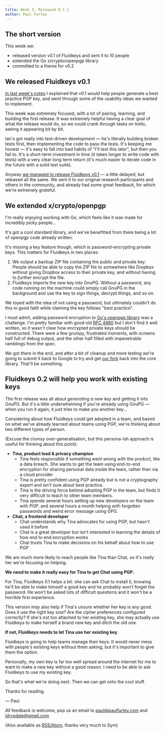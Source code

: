 ```yaml
---
title: Week 3, Released 0.1 🎉
author: Paul Furley
---
```


## The short version

This week we:

*   released version v0.1 of Fluidkeys and sent it to 10 people
*   extended the Go x/crypto/openpgp library
*   committed to a theme for v0.2

## We released Fluidkeys v0.1

[In last week's notes](https://www.fluidkeys.com/blog/week-2/) I explained that v0.1 would help people generate a best practice PGP key, and went through some of the usability ideas we wanted to implement.

This week was extremely focused, with a lot of pairing, learning, and building the first release. It was extremely helpful having a clear goal of what the release would do, so we could crank through tasks on trello, seeing it appearing bit by bit.

Ian's got really into test-driven development — he's literally building broken tests first, then implementing the code to pass the tests. It's keeping me honest — it's easy to fall into bad habits of "I'll test this later", but then you fail to. It's a short-term investment in time (it takes longer to write code with tests) with a very clear long term return (it's much easier to iterate code in the future with a solid test suite).

Anyway [we managed to release Fluidkeys v0.1](https://www.fluidkeys.com/blog/release-0-1/) — a little delayed, but released all the same. We sent it to our original research participants and others in the community, and already had some great feedback, for which we're extremely grateful.


## We extended x/crypto/openpgp

I'm really enjoying working with Go, which feels like it was made for incredibly picky people…

It's got a cool standard library, and we've benefitted from there being a lot of openpgp code already written.

It's missing a key feature though, which is password-encrypting private keys. This matters for Fluidkeys in two places:



1.  We output a backup ZIP file containing the public and private key. People should be able to copy the ZIP file to somewhere like Dropbox without giving Dropbox access to their private key, and without having to _further_ encrypt the file.
1.  Fluidkeys imports the new key into GnuPG. Without a password, any code running on the machine could simply call GnuPG in the background and use the key to sign things, decrypt things, and so on.

We toyed with the idea of not using a password, but ultimately couldn't do this in good faith while claiming the key follows "best practice".

I must admit, adding password encryption to [Go's openpgp library](https://godoc.org/golang.org/x/crypto/openpgp) was a challenge. I'm pretty familiar with good old [RFC 4880](https://tools.ietf.org/html/rfc4880) but I don't find it well written, so it wasn't clear how encrypted private keys should be constructed. There were a few grumpy, frustrated moments, with screens half full of debug output, and the other half filled with impenetrable ramblings from the spec.

We got there in the end, and after a bit of cleanup and more testing we're going to submit it back to Google to try and get [our fork](https://github.com/fluidkeys/crypto/tree/encrypt-private-key) back into the core library. That'll be something.


## Fluidkeys 0.2 will help you work with existing keys

The first release was all about _generating_ _a new key_ and getting it into GnuPG. But it's a little underwhelming if you're already using GnuPG — when you run it again, it just tries to make you another key…

Considering about how Fluidkeys could get adopted in a team, and based on what we've already learned about teams using PGP, we're thinking about two different types of person.

(Excuse the clumsy over-generalisation, but this persona-ish approach is useful for thinking about this point):



*  **Tina, product lead & privacy champion**
    *   Tina feels responsible if something went wrong with the product, like a data breach. She wants to get the team using end-to-end encryption for sharing personal data inside the team, rather than via a cloud provider
    *   Tina is pretty confident using PGP already but is not a cryptography expert and isn't sure about best practice.
    *   Tina is the driving force behind adopting PGP in the team, but finds it very difficult to teach to other team members.
    *   Tina spends several hours setting up new developers on the team with PGP, and several hours a month helping with forgotten passwords and weird error message using GPG.
*  **Chat, a frontend developer**
    *   Chat understands why Tina advocates for using PGP, but hasn't used it before
    *   Chat is a great developer but isn't interested in learning the details of how end to end encryption works
    *   Chat trusts Tina to make decisions on his behalf about how to use PGP

We are much more likely to reach people like Tina than Chat, so it's really her we're focusing on helping.

**We need to make it really easy for Tina to get Chat using PGP.**

For Tina, Fluidkeys 0.1 helps a bit: she can ask Chat to install it, knowing he'll be able to make himself a good key and he probably won't forget the password. He won't be asked lots of difficult questions and it won't be a horrible first experience.

This version _may_ also help if Tina's unsure whether her key is any good. Does it use the right key size? Are the cipher preferences configured correctly? If she's not too attached to her existing key, she may actually use Fluidkeys to make herself a brand new key and ditch the old one.

**If not, Fluidkeys needs to let Tina use her existing key**.

Fluidkeys is going to help teams manage their keys. It would never mess with people's existing keys without them asking, but it's important to give them the option.

Personally, my own key is far too well spread around the internet for me to want to make a new key without a good reason. I need to be able to ask Fluidkeys to use my existing key.

So that's what we're doing next. Then we can get onto the cool stuff.

Thanks for reading.

— Paul

*All* feedback is welcome, pop us an email to [paul@paulfurley.com](mailto:paul@paulfurley.com) and [idrysdale@gmail.com](mailto:idrysdale@gmail.com)

(Also available as [RSS/Atom](https://www.fluidkeys.com/blog/feed.xml), thanks very much to Sym)
